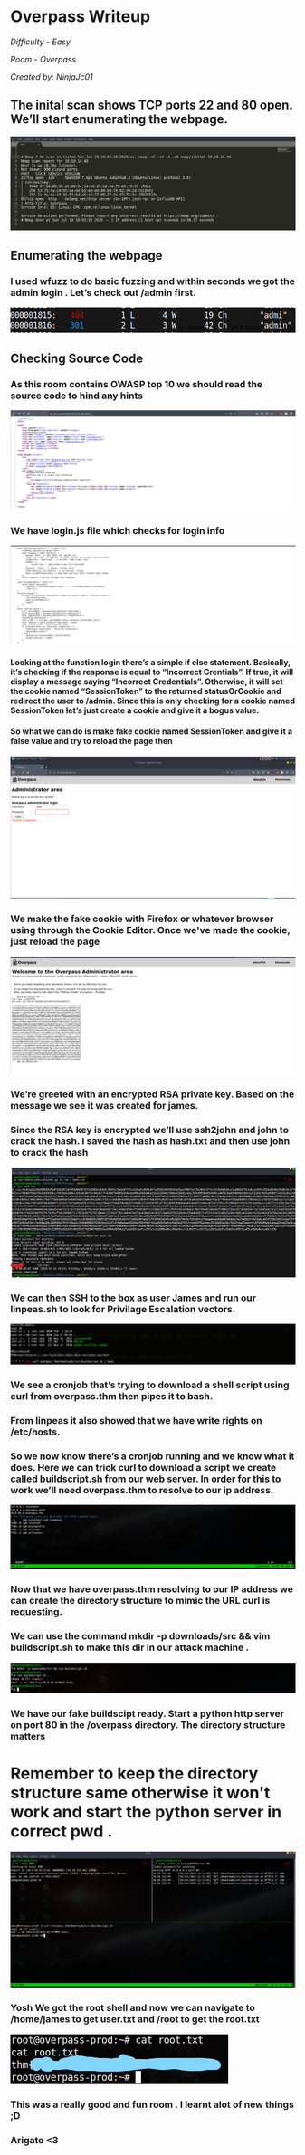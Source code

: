 # Overpass Writeup
*Difficulty - Easy*

*Room - Overpass*

*Created by: NinjaJc01*

## The inital scan shows TCP ports 22 and 80 open. We’ll start enumerating the webpage.

![nmap](images/nmap.PNG)

## Enumerating the webpage

### I used wfuzz to do basic fuzzing and within seconds we got the admin login . Let’s check out /admin first. 

![wfuzz](images/wfuzz.PNG)

## Checking Source Code

### As this room contains OWASP top 10 we should read the source code to hind any hints

![](images/source.png)

### We have login.js file which checks for login info

![](images/source2.png)

#### Looking at the function login there’s a simple if else statement. Basically, it’s checking if the response is equal to “Incorrect Crentials”. If true, it will display a message saying “Incorrect Credentials”. Otherwise, it will set the cookie named “SessionToken” to the returned statusOrCookie and redirect the user to /admin. Since this is only checking for a cookie named SessionToken let’s just create a cookie and give it a bogus value.
#### So what we can do is make fake cookie named SessionToken and give it a false value and try to reload the page then 
![](images/webpage.PNG)

### We make the fake cookie with Firefox or whatever browser using through the Cookie Editor. Once we've made the cookie, just reload the page 

![rsa](images/rsa.png)

### We’re greeted with an encrypted RSA private key. Based on the message we see it was created for james.
### Since the RSA key is encrypted we’ll use ssh2john and john to crack the hash. I saved the hash as hash.txt and then use john to crack the hash 

![john](images/john.png)

### We can then SSH to the box as user James and run our linpeas.sh to look for Privilage Escalation vectors.

![curl](images/curl.png)

### We see a cronjob that’s trying to download a shell script using curl from overpass.thm then pipes it to bash.
### From linpeas it also showed that we have write rights on /etc/hosts.
### So we now know there’s a cronjob running and we know what it does. Here we can trick curl to download a script we create called buildscript.sh from our web server. In order for this to work we’ll need overpass.thm to resolve to our ip address.

![hosts](images/hosts.png)

### Now that we have overpass.thm resolving to our IP address we can create the directory structure to mimic the URL curl is requesting.
### We can use the command mkdir -p downloads/src && vim buildscript.sh to make this dir in our attack machine .

![vim](images/vim.png)
 
 ### We have our fake buildscipt ready. Start a python http server on port 80 in the /overpass directory. The directory structure matters
 # Remember to keep the directory structure same otherwise it won't work and start the python server in correct pwd .
 
 ![shell](images/shell.png)
 
 ### Yosh We got the root shell and now we can navigate to /home/james to get user.txt and /root to get the root.txt
 
 ![root](images/root_LI.jpg)
 
 ### This was a really good and fun room . I learnt alot of new things ;D
 ### Arigato <3
